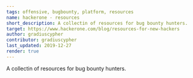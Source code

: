 ```yaml
---
tags: offensive, bugbounty, platform, resources
name: hackerone - resources
short_description: A collectin of resources for bug bounty hunters.
target: https://www.hackerone.com/blog/resources-for-new-hackers
author: gradiuscypher
contributor: gradiuscypher
last_updated: 2019-12-27
render: true
---
```


A collectin of resources for bug bounty hunters.